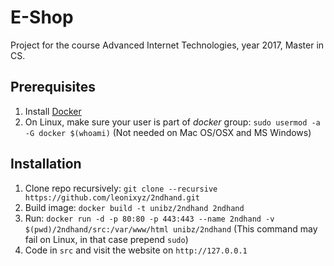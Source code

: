 # E-Shop

Project for the course Advanced Internet Technologies, year 2017, Master in CS.

## Prerequisites

1. Install [Docker](https://www.docker.com/)
2. On Linux, make sure your user is part of *docker* group: `sudo usermod -a -G docker $(whoami)` (Not needed on Mac OS/OSX and MS Windows)

## Installation

1. Clone repo recursively: `git clone --recursive https://github.com/leonixyz/2ndhand.git`
2. Build image: `docker build -t unibz/2ndhand 2ndhand`
3. Run: `docker run -d -p 80:80 -p 443:443 --name 2ndhand -v $(pwd)/2ndhand/src:/var/www/html unibz/2ndhand` (This command may fail on Linux, in that case prepend `sudo`)
4. Code in `src` and visit the website on `http://127.0.0.1`